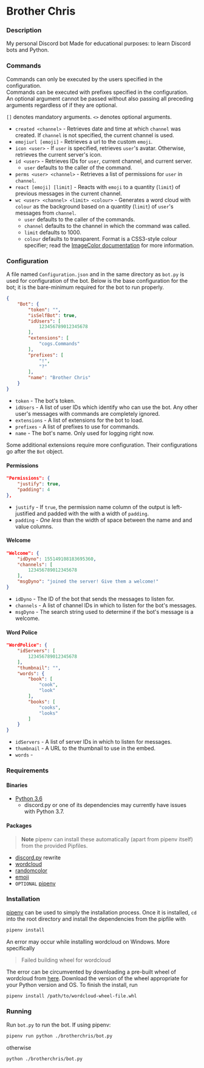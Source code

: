 # Brother Chris
### Description
My personal Discord bot Made for educational purposes: to learn Discord bots and
Python.

### Commands
Commands can only be executed by the users specified in the configuration.<br>
Commands can be executed with prefixes specified in the configuration.<br>
An optional argument cannot be passed without also passing all preceding
arguments regardless of if they are optional.

`[]` denotes mandatory arguments. `<>` denotes optional arguments.<br>

* `created <channel>` - Retrieves date and time at which `channel` was created.
If `channel` is not specified, the current channel is used.
* `emojiurl [emoji]` - Retrieves a url to the custom `emoji`.
* `icon <user>` - If `user` is specified, retrieves `user`'s avatar. Otherwise,
retrieves the current server's icon.
* `id <user>` - Retrieves IDs for `user`, current channel, and current server.
    * `user` defaults to the caller of the command.
* `perms <user> <channel>` - Retrieves a list of permissions for `user` in
`channel`.
* `react [emoji] [limit]` - Reacts with `emoji` to a quantity (`limit`) of
previous messages in the current channel.
* `wc <user> <channel> <limit> <colour>` - Generates a word cloud with `colour`
as the background based on a quantity (`limit`) of `user`'s messages from
`channel`.
    * `user` defaults to the caller of the commands.
    * `channel` defaults to the channel in which the command was called.
    * `limit` defaults to 1000.
    * `colour` defaults to transparent. Format is a CSS3-style colour specifier;
    read the [ImageColor documentation](http://effbot.org/imagingbook/imagecolor.htm#color-names)
    for more information.

### Configuration
A file named `Configuration.json` and in the same directory as `bot.py` is used
for configuration of the bot. Below is the base configuration for the bot; it is
the bare-minimum required for the bot to run properly.

```json
{
    "Bot": {
        "token": "",
        "isSelfBot": true,
        "idUsers": [
            123456789012345678
        ],
        "extensions": [
            "cogs.Commands"
        ],
        "prefixes": [
            "!",
            "?"
        ],
        "name": "Brother Chris"
    }
}
```

* `token` - The bot's token.
* `idUsers` - A list of user IDs which identify who can use the bot. Any other
user's messages with commands are completely ignored.
* `extensions` - A list of extensions for the bot to load.
* `prefixes` - A list of prefixes to use for commands.
* `name` - The bot's name. Only used for logging right now.

Some additional extensions require more configuration. Their configurations go
after the `Bot` object.

#### Permissions
```json
"Permissions": {
    "justify": true,
    "padding": 4
},
```

* `justify` - If `true`, the permission name column of the output is
left-justified and padded with the with a width of `padding`.
* `padding` - _One less_ than the width of space between the name and and value
columns.

#### Welcome
```json
"Welcome": {
    "idDyno": 155149108183695360,
    "channels": [
        123456789012345678
    ],
    "msgDyno": "joined the server! Give them a welcome!"
}
```

* `idDyno` - The ID of the bot that sends the messages to listen for.
* `channels` - A list of channel IDs in which to listen for the bot's messages.
* `msgDyno` - The search string used to determine if the bot's message is a
welcome.

#### Word Police
```json
"WordPolice": {
    "idServers": [
        123456789012345678
    ],
    "thumbnail": "",
    "words": {
        "book": [
            "cook",
            "look"
        ],
        "books": [
            "cooks",
            "looks"
        ]
    }
}
```

* `idServers` - A list of server IDs in which to listen for messages.
* `thumbnail` - A URL to the thumbnail to use in the embed.
* `words` -

### Requirements
#### Binaries
* [Python 3.6](https://www.python.org/downloads/)
    * discord.py or one of its dependencies may currently have issues with
    Python 3.7.

#### Packages
> **Note** pipenv can install these automatically (apart from pipenv itself)
from the provided Pipfiles.

* [discord.py](https://github.com/Rapptz/discord.py) rewrite
* [wordcloud](https://github.com/amueller/word_cloud)
* [randomcolor](https://github.com/kevinwuhoo/randomcolor-py)
* [emoji](https://github.com/carpedm20/emoji)
* `OPTIONAL` [pipenv](https://docs.pipenv.org/)

### Installation
[pipenv](https://docs.pipenv.org/) can be used to simply the installation
process. Once it is installed, `cd` into the root directory and install the
dependencies from the pipfile with

```bash
pipenv install
```

An error may occur while installing wordcloud on Windows. More specifically

> Failed building wheel for wordcloud

The error can be circumvented by downloading a pre-built wheel of wordcloud from
[here](http://www.lfd.uci.edu/%7Egohlke/pythonlibs/#wordcloud). Download the
version of the wheel appropriate for your Python version and OS. To finish the
install, run

```bash
pipenv install /path/to/wordcloud-wheel-file.whl
```

### Running
Run `bot.py` to run the bot. If using pipenv:

```bash
pipenv run python ./brotherchris/bot.py
```

otherwise

```bash
python ./brotherchris/bot.py
```
